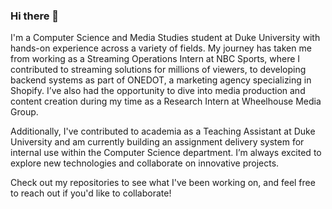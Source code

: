 ### Hi there 👋

I'm a Computer Science and Media Studies student at Duke University with hands-on experience across a variety of fields. My journey has taken me from working as a Streaming Operations Intern at NBC Sports, where I contributed to streaming solutions for millions of viewers, to developing backend systems as part of ONEDOT, a marketing agency specializing in Shopify. I’ve also had the opportunity to dive into media production and content creation during my time as a Research Intern at Wheelhouse Media Group.

Additionally, I've contributed to academia as a Teaching Assistant at Duke University and am currently building an assignment delivery system for internal use within the Computer Science department. I’m always excited to explore new technologies and collaborate on innovative projects.

Check out my repositories to see what I've been working on, and feel free to reach out if you'd like to collaborate!


